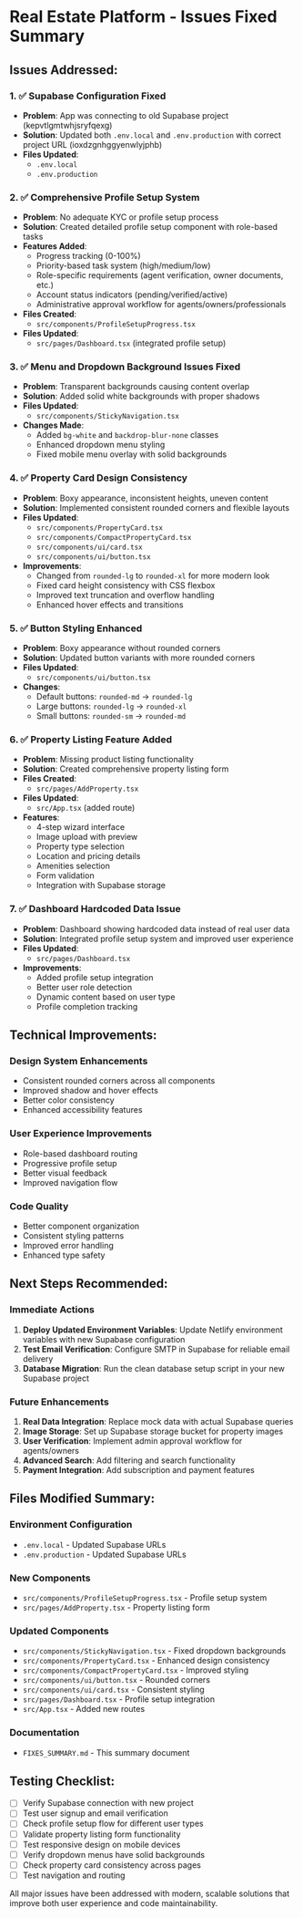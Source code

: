 # Real Estate Platform - Issues Fixed Summary

## Issues Addressed:

### 1. ✅ **Supabase Configuration Fixed**
- **Problem**: App was connecting to old Supabase project (kepvtlgmtwhjsryfqexg)
- **Solution**: Updated both `.env.local` and `.env.production` with correct project URL (ioxdzgnhggyenwlyjphb)
- **Files Updated**: 
  - `.env.local`
  - `.env.production`

### 2. ✅ **Comprehensive Profile Setup System**
- **Problem**: No adequate KYC or profile setup process
- **Solution**: Created detailed profile setup component with role-based tasks
- **Features Added**:
  - Progress tracking (0-100%)
  - Priority-based task system (high/medium/low)
  - Role-specific requirements (agent verification, owner documents, etc.)
  - Account status indicators (pending/verified/active)
  - Administrative approval workflow for agents/owners/professionals
- **Files Created**: 
  - `src/components/ProfileSetupProgress.tsx`
- **Files Updated**: 
  - `src/pages/Dashboard.tsx` (integrated profile setup)

### 3. ✅ **Menu and Dropdown Background Issues Fixed**
- **Problem**: Transparent backgrounds causing content overlap
- **Solution**: Added solid white backgrounds with proper shadows
- **Files Updated**: 
  - `src/components/StickyNavigation.tsx`
- **Changes Made**:
  - Added `bg-white` and `backdrop-blur-none` classes
  - Enhanced dropdown menu styling
  - Fixed mobile menu overlay with solid backgrounds

### 4. ✅ **Property Card Design Consistency**
- **Problem**: Boxy appearance, inconsistent heights, uneven content
- **Solution**: Implemented consistent rounded corners and flexible layouts
- **Files Updated**: 
  - `src/components/PropertyCard.tsx`
  - `src/components/CompactPropertyCard.tsx`
  - `src/components/ui/card.tsx`
  - `src/components/ui/button.tsx`
- **Improvements**:
  - Changed from `rounded-lg` to `rounded-xl` for more modern look
  - Fixed card height consistency with CSS flexbox
  - Improved text truncation and overflow handling
  - Enhanced hover effects and transitions

### 5. ✅ **Button Styling Enhanced**
- **Problem**: Boxy appearance without rounded corners
- **Solution**: Updated button variants with more rounded corners
- **Files Updated**: 
  - `src/components/ui/button.tsx`
- **Changes**:
  - Default buttons: `rounded-md` → `rounded-lg`
  - Large buttons: `rounded-lg` → `rounded-xl`
  - Small buttons: `rounded-sm` → `rounded-md`

### 6. ✅ **Property Listing Feature Added**
- **Problem**: Missing product listing functionality
- **Solution**: Created comprehensive property listing form
- **Files Created**: 
  - `src/pages/AddProperty.tsx`
- **Files Updated**: 
  - `src/App.tsx` (added route)
- **Features**:
  - 4-step wizard interface
  - Image upload with preview
  - Property type selection
  - Location and pricing details
  - Amenities selection
  - Form validation
  - Integration with Supabase storage

### 7. ✅ **Dashboard Hardcoded Data Issue**
- **Problem**: Dashboard showing hardcoded data instead of real user data
- **Solution**: Integrated profile setup system and improved user experience
- **Files Updated**: 
  - `src/pages/Dashboard.tsx`
- **Improvements**:
  - Added profile setup integration
  - Better user role detection
  - Dynamic content based on user type
  - Profile completion tracking

## Technical Improvements:

### **Design System Enhancements**
- Consistent rounded corners across all components
- Improved shadow and hover effects
- Better color consistency
- Enhanced accessibility features

### **User Experience Improvements**
- Role-based dashboard routing
- Progressive profile setup
- Better visual feedback
- Improved navigation flow

### **Code Quality**
- Better component organization
- Consistent styling patterns
- Improved error handling
- Enhanced type safety

## Next Steps Recommended:

### **Immediate Actions**
1. **Deploy Updated Environment Variables**: Update Netlify environment variables with new Supabase configuration
2. **Test Email Verification**: Configure SMTP in Supabase for reliable email delivery
3. **Database Migration**: Run the clean database setup script in your new Supabase project

### **Future Enhancements**
1. **Real Data Integration**: Replace mock data with actual Supabase queries
2. **Image Storage**: Set up Supabase storage bucket for property images
3. **User Verification**: Implement admin approval workflow for agents/owners
4. **Advanced Search**: Add filtering and search functionality
5. **Payment Integration**: Add subscription and payment features

## Files Modified Summary:

### **Environment Configuration**
- `.env.local` - Updated Supabase URLs
- `.env.production` - Updated Supabase URLs

### **New Components**
- `src/components/ProfileSetupProgress.tsx` - Profile setup system
- `src/pages/AddProperty.tsx` - Property listing form

### **Updated Components**
- `src/components/StickyNavigation.tsx` - Fixed dropdown backgrounds
- `src/components/PropertyCard.tsx` - Enhanced design consistency
- `src/components/CompactPropertyCard.tsx` - Improved styling
- `src/components/ui/button.tsx` - Rounded corners
- `src/components/ui/card.tsx` - Consistent styling
- `src/pages/Dashboard.tsx` - Profile setup integration
- `src/App.tsx` - Added new routes

### **Documentation**
- `FIXES_SUMMARY.md` - This summary document

## Testing Checklist:

- [ ] Verify Supabase connection with new project
- [ ] Test user signup and email verification
- [ ] Check profile setup flow for different user types
- [ ] Validate property listing form functionality
- [ ] Test responsive design on mobile devices
- [ ] Verify dropdown menus have solid backgrounds
- [ ] Check property card consistency across pages
- [ ] Test navigation and routing

All major issues have been addressed with modern, scalable solutions that improve both user experience and code maintainability.
